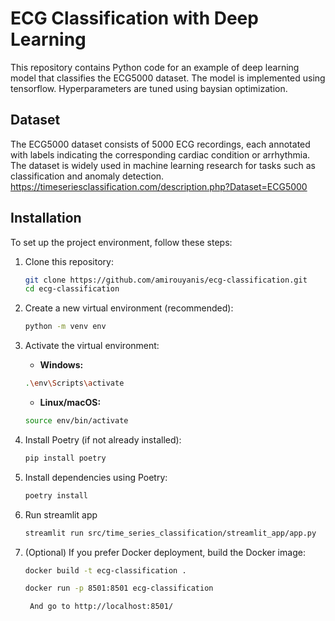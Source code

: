 # ECG Classification with Deep Learning

This repository contains Python code for an example of deep learning model that classifies the ECG5000 dataset. The model is implemented using tensorflow. Hyperparameters are tuned using baysian optimization.



## Dataset

The ECG5000 dataset consists of 5000 ECG recordings, each annotated with labels indicating the corresponding cardiac condition or arrhythmia. The dataset is widely used in machine learning research for tasks such as classification and anomaly detection. https://timeseriesclassification.com/description.php?Dataset=ECG5000



## Installation

To set up the project environment, follow these steps:

1. Clone this repository:

    ```bash
    git clone https://github.com/amirouyanis/ecg-classification.git
    cd ecg-classification
    ```

2. Create a new virtual environment (recommended):

    ```bash
    python -m venv env
    ```

3. Activate the virtual environment:

    - **Windows:**

    ```bash
    .\env\Scripts\activate
    ```

    - **Linux/macOS:**

    ```bash
    source env/bin/activate
    ```

4. Install Poetry (if not already installed):

    ```bash
    pip install poetry
    ```

5. Install dependencies using Poetry:

    ```bash
    poetry install
    ```
    
6. Run streamlit app
    ```bash
    streamlit run src/time_series_classification/streamlit_app/app.py

7. (Optional) If you prefer Docker deployment, build the Docker image:

    ```bash
    docker build -t ecg-classification .
    ```

    ```bash
    docker run -p 8501:8501 ecg-classification
    ```
        And go to http://localhost:8501/ 